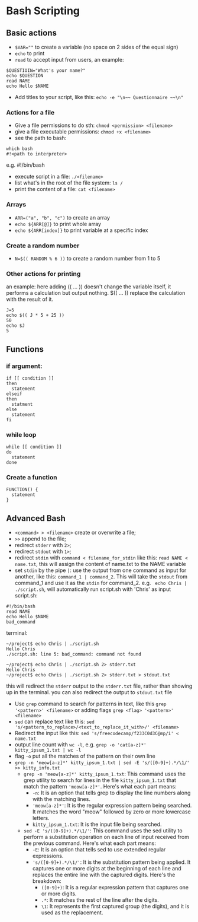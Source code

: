 # Bash Scripting
## Basic actions
* ```$VAR=""``` to create a variable (no space on 2 sides of the equal sign)
* ```echo``` to print
* ```read``` to accept input from users, an example: 
```
$QUESTIOIN="What's your name?" 
echo $QUESTION
read NAME
echo Hello $NAME
```
* Add titles to your script, like this: ```echo -e "\n~~ Questionnaire ~~\n"```

### Actions for a file
* Give a file permissions to do sth: ```chmod <permission> <filename>```
* give a file executable permissions: ```chmod +x <filename>```
* see the path to bash: 
```
which bash
#!<path to interpreter>
```
e.g. #!/bin/bash
* execute script in a file: ```./<filename>```
* list what's in the root of the file system: ```ls /```
* print the content of a file: ```cat <filename>```

### Arrays
* ```ARR=("a", "b", "c")``` to create an array
* ```echo ${ARR[@]}``` to print whole array
* ```echo ${ARR[index]}``` to print variable at a specific index

### Create a random number
* ```N=$(( RANDOM % 6 ))``` to create a random number from 1 to 5

### Other actions for printing
an example:
here adding (( ... )) doesn't change the variable itself, it performs a calculation but output nothing.
$(( ... )) replace the calculation with the result of it.
```
J=5
echo $(( J * 5 + 25 ))
50
echo $J
5
```

## Functions

### if argument:
```
if [[ condition ]]
then
  statement
elseif
then
  statment
else 
  statement
fi 
```

### while loop
```
while [[ condition ]]
do
  statement
done 
```

### Create a function
```
FUNCTION() {
  statement
}
```

## Advanced Bash
* ```<command> > <filename>``` create or overwrite a file;  
* ```>>``` append to the file;  
* redirect ```stderr``` with ```2>```;  
* redirect ```stdout``` with ```1>```;  
* redirect ```stdin``` with ```command < filename_for_stdin``` like this: ```read NAME < name.txt```, this will assign the content of name.txt to the NAME variable  
* set ```stdin``` by the pipe ```|```: use the output from one command as input for another, like this: ```command_1 | command_2```.  This will take the ```stdout``` from command_1 and use it as the ```stdin``` for command_2. e.g.
``` echo Chris | ./script.sh```, will automatically run script.sh with 'Chris' as input  
script.sh:
```
#!/bin/bash
read NAME
echo Hello $NAME
bad_command
```
terminal: 
```
~/project$ echo Chris | ./script.sh
Hello Chris
./script.sh: line 5: bad_command: command not found
```
```
~/project$ echo Chris | ./script.sh 2> stderr.txt
Hello Chris
~/project$ echo Chris | ./script.sh 2> stderr.txt > stdout.txt
```
this will redirect the ```stderr``` output to the ```stderr.txt``` file, rather than showing up in the terminal. you can also redirect the output to ```stdout.txt``` file 
* Use ```grep``` command to search for patterns in text, like this ```grep '<pattern>' <filename>``` or adding flags ```grep <flag> '<pattern>' <filename>```
* ```sed``` can replace text like this: ```sed 's/<pattern_to_replace>/<text_to_replace_it_with>/' <filename>```
* Redirect the input like this: ```sed 's/freecodecamp/f233C0d3C@mp/i' < name.txt```
* output line count with ```wc -l```, e.g. ```grep -o 'cat[a-z]*' kitty_ipsum_1.txt | wc -l```
* flag ```-o``` put all the matches of the pattern on their own line
* ```grep -n 'meow[a-z]*' kitty_ipsum_1.txt | sed -E 's/([0-9]+).*/\1/' >> kitty_info.txt```
  - ```grep -n 'meow[a-z]*' kitty_ipsum_1.txt```: This command uses the grep utility to search for lines in the file ```kitty_ipsum_1.txt``` that match the pattern ```'meow[a-z]*'```. Here's what each part means:
    * ```-n```: It is an option that tells grep to display the line numbers along with the matching lines.
    * ```'meow[a-z]*'```: It is the regular expression pattern being searched. It matches the word "meow" followed by zero or more lowercase letters.
    * ```kitty_ipsum_1.txt```: It is the input file being searched.
  - ```sed -E 's/([0-9]+).*/\1/'```: This command uses the sed utility to perform a substitution operation on each line of input received from the previous command. Here's what each part means:
    * ```-E```: It is an option that tells sed to use extended regular expressions.
    * ```'s/([0-9]+).*/\1/'```: It is the substitution pattern being applied. It captures one or more digits at the beginning of each line and replaces the entire line with the captured digits. Here's the breakdown:
      - ```([0-9]+)```: It is a regular expression pattern that captures one or more digits.
      - ```.*```: It matches the rest of the line after the digits.
      - ```\1```: It represents the first captured group (the digits), and it is used as the replacement.

